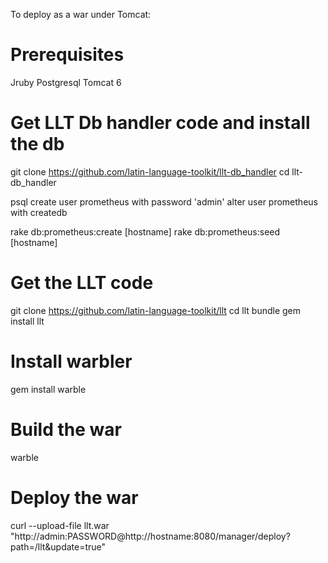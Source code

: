 To deploy as a war under Tomcat:

# Prerequisites

Jruby 
Postgresql
Tomcat 6

# Get LLT Db handler code and install the db
git clone https://github.com/latin-language-toolkit/llt-db_handler
cd llt-db_handler

psql
  create user prometheus with password 'admin'
  alter user prometheus with createdb

rake db:prometheus:create [hostname]
rake db:prometheus:seed [hostname]

# Get the LLT code
git clone https://github.com/latin-language-toolkit/llt
cd llt
bundle
gem install llt

# Install warbler
gem install warble

# Build the war
warble

# Deploy the war
curl --upload-file llt.war "http://admin:PASSWORD@http://hostname:8080/manager/deploy?path=/llt&update=true"



